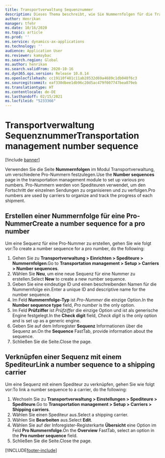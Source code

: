 ```yaml
---
title: Transportverwaltung Sequenznummer
description: Dieses Thema beschreibt, wie Sie Nummernfolgen für die Transportverwaltung festlegen.
author: Henrikan
manager: tfehr
ms.date: 10/16/2020
ms.topic: article
ms.prod: ''
ms.service: dynamics-ax-applications
ms.technology: ''
audience: Application User
ms.reviewer: kamaybac
ms.search.region: Global
ms.author: henrikan
ms.search.validFrom: 2020-10-16
ms.dyn365.ops.version: Release 10.0.14
ms.openlocfilehash: cc19110f481c11ab28532d69a4689c1db048f6c3
ms.sourcegitcommit: eaf330dbee1db96c20d5ac479f007747bea079eb
ms.translationtype: HT
ms.contentlocale: de-DE
ms.lasthandoff: 02/15/2021
ms.locfileid: "5233366"
---
```

# <a name="transportation-management-number-sequence"></a><span data-ttu-id="62077-103">Transportverwaltung Sequenznummer</span><span class="sxs-lookup"><span data-stu-id="62077-103">Transportation management number sequence</span></span>

[!include [banner](../includes/banner.md)]

<span data-ttu-id="62077-104">Verwenden Sie die Seite **Nummernfolgen** im Modul Transportverwaltung, um verschiedene Pro-Nummern festzulegen.</span><span class="sxs-lookup"><span data-stu-id="62077-104">Use the **Number sequences** page in the transportation management module to set up various pro numbers.</span></span> <span data-ttu-id="62077-105">Pro-Nummern werden von Spediteuren verwendet, um den Fortschritt der einzelnen Sendungen zu organisieren und zu verfolgen.</span><span class="sxs-lookup"><span data-stu-id="62077-105">Pro numbers are used by carriers to organize and track the progress of each shipment.</span></span>

## <a name="create-a-number-sequence-for-a-pro-number"></a><span data-ttu-id="62077-106">Erstellen einer Nummernfolge für eine Pro-Nummer</span><span class="sxs-lookup"><span data-stu-id="62077-106">Create a number sequence for a pro number</span></span>

<span data-ttu-id="62077-107">Um eine Sequenz für eine Pro-Nummer zu erstellen, gehen Sie wie folgt vor:</span><span class="sxs-lookup"><span data-stu-id="62077-107">To create a number sequence for a pro number, do the following:</span></span>

1. <span data-ttu-id="62077-108">Gehen Sie zu **Transportverwaltung \> Einrichten \> Spediteure \> Nummernfolgen**.</span><span class="sxs-lookup"><span data-stu-id="62077-108">Go to **Transportation management \> Setup \> Carriers \> Number sequences**.</span></span>
1. <span data-ttu-id="62077-109">Wählen Sie **Neu**, um eine neue Sequenz für eine Nummer zu erstellen.</span><span class="sxs-lookup"><span data-stu-id="62077-109">Select **New** to create a new number sequence.</span></span>
1. <span data-ttu-id="62077-110">Geben Sie eine eindeutige ID und einen beschreibenden Namen für die Nummernfolge ein.</span><span class="sxs-lookup"><span data-stu-id="62077-110">Enter a unique ID and descriptive name for the number sequence.</span></span>
1. <span data-ttu-id="62077-111">Im Feld **Nummernfolge-Typ** ist *Pro-Nummer* die einzige Option.</span><span class="sxs-lookup"><span data-stu-id="62077-111">In the **Number sequence type** field, *Pro number* is the only option.</span></span>
1. <span data-ttu-id="62077-112">Im Feld **Prüfziffer** ist *Prüfziffer* die einzige Option und ist als generische Engine festgelegt.</span><span class="sxs-lookup"><span data-stu-id="62077-112">In the **Check digit** field, *Check digit* is the only option and is set up as a generic engine.</span></span>
1. <span data-ttu-id="62077-113">Geben Sie auf dem Inforegister **Sequenz** Informationen über die Sequenz an.</span><span class="sxs-lookup"><span data-stu-id="62077-113">On the **Sequence** FastTab, provide information about the sequence.</span></span>
1. <span data-ttu-id="62077-114">Schließen Sie die Seite.</span><span class="sxs-lookup"><span data-stu-id="62077-114">Close the page.</span></span>

## <a name="link-a-number-sequence-to-a-shipping-carrier"></a><span data-ttu-id="62077-115">Verknüpfen einer Sequenz mit einem Spediteur</span><span class="sxs-lookup"><span data-stu-id="62077-115">Link a number sequence to a shipping carrier</span></span>

<span data-ttu-id="62077-116">Um eine Sequenz mit einem Spediteur zu verknüpfen, gehen Sie wie folgt vor:</span><span class="sxs-lookup"><span data-stu-id="62077-116">To link a number sequence to a carrier, do the following:</span></span>

1. <span data-ttu-id="62077-117">Wechseln Sie zu **Transportverwaltung \> Einstellungen \> Spediteure \> Spediteure**.</span><span class="sxs-lookup"><span data-stu-id="62077-117">Go to **Transportation management \> Setup \> Carriers \> Shipping carriers**.</span></span>
1. <span data-ttu-id="62077-118">Wählen Sie einen Spediteur aus.</span><span class="sxs-lookup"><span data-stu-id="62077-118">Select a shipping carrier.</span></span>
1. <span data-ttu-id="62077-119">Wählen Sie **Bearbeiten** aus.</span><span class="sxs-lookup"><span data-stu-id="62077-119">Select **Edit**.</span></span>
1. <span data-ttu-id="62077-120">Wählen Sie auf der Inforegister-Registerkarte **Übersicht** eine Option im Feld **Pro Nummernfolge**.</span><span class="sxs-lookup"><span data-stu-id="62077-120">On the **Overview** FastTab, select an option in the **Pro number sequence** field.</span></span>
1. <span data-ttu-id="62077-121">Schließen Sie die Seite.</span><span class="sxs-lookup"><span data-stu-id="62077-121">Close the page.</span></span>


[!INCLUDE[footer-include](../../includes/footer-banner.md)]